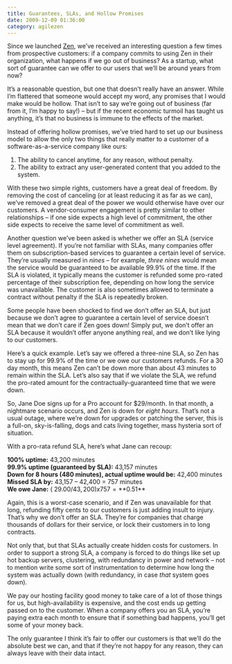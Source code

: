 ```yaml
---
title: Guarantees, SLAs, and Hollow Promises
date: 2009-12-09 01:36:00
category: agilezen
---
```


Since we launched [Zen](http://agilezen.com/), we’ve received an interesting question a few times from prospective customers: if a company commits to using Zen in their organization, what happens if we go out of business? As a startup, what sort of guarantee can we offer to our users that we’ll be around years from now?

It’s a reasonable question, but one that doesn’t really have an answer. While I’m flattered that someone would accept my word, any promises that I would make would be hollow. That isn’t to say we’re going out of business (far from it, I’m happy to say!) – but if the recent economic turmoil has taught us anything, it’s that no business is immune to the effects of the market.

Instead of offering hollow promises, we’ve tried hard to set up our business model to allow the only two things that really matter to a customer of a software-as-a-service company like ours:

1. The ability to cancel anytime, for any reason, without penalty.
2. The ability to extract any user-generated content that you added to the system.  

With these two simple rights, customers have a great deal of freedom. By removing the cost of canceling (or at least reducing it as far as we can), we’ve removed a great deal of the power we would otherwise have over our customers. A vendor-consumer engagement is pretty similar to other relationships – if one side expects a high level of commitment, the other side expects to receive the same level of commitment as well.

Another question we’ve been asked is whether we offer an SLA (service level agreement). If you’re not familiar with SLAs, many companies offer them on subscription-based services to guarantee a certain level of service. They’re usually measured in _nines_ – for example, _three nines_ would mean the service would be guaranteed to be available 99.9% of the time. If the SLA is violated, it typically means the customer is refunded some pro-rated percentage of their subscription fee, depending on how long the service was unavailable. The customer is also sometimes allowed to terminate a contract without penalty if the SLA is repeatedly broken.

Some people have been shocked to find we don’t offer an SLA, but just because we don’t agree to guarantee a certain level of service doesn’t mean that we don’t care if Zen goes down! Simply put, we don’t offer an SLA because it wouldn’t offer anyone anything real, and we don’t like lying to our customers.

Here’s a quick example. Let’s say we offered a three-nine SLA, so Zen has to stay up for 99.9% of the time or we owe our customers refunds. For a 30 day month, this means Zen can’t be down more than about 43 minutes to remain within the SLA. Let’s also say that if we violate the SLA, we refund the pro-rated amount for the contractually-guaranteed time that we were down.

So, Jane Doe signs up for a Pro account for $29/month. In that month, a nightmare scenario occurs, and Zen is down for _eight hours_. That’s not a usual outage, where we’re down for upgrades or patching the server, this is a full-on, sky-is-falling, dogs and cats living together, mass hysteria sort of situation.

With a pro-rata refund SLA, here’s what Jane can recoup:

**100% uptime:** 43,200 minutes     
**99.9% uptime (guaranteed by SLA):** 43,157 minutes     
**Down for 8 hours (480 minutes), actual uptime would be:** 42,400 minutes     
**Missed SLA by:** 43,157 – 42,400 = 757 minutes     
**We owe Jane:** ( $29.00 / 43,200 ) x 757 = **$0.51**

Again, this is a worst-case scenario, and if Zen was unavailable for that long, refunding fifty cents to our customers is just adding insult to injury. That’s why we don’t offer an SLA. They’re for companies that charge thousands of dollars for their service, or lock their customers in to long contracts.

Not only that, but that SLAs actually create hidden costs for customers. In order to support a strong SLA, a company is forced to do things like set up hot backup servers, clustering, with redundancy in power and network – not to mention write some sort of instrumentation to determine how long the system was actually down (with redundancy, in case _that_ system goes down).

We pay our hosting facility good money to take care of a lot of those things for us, but high-availability is expensive, and the cost ends up getting passed on to the customer. When a company offers you an SLA, you’re paying extra each month to ensure that if something bad happens, you’ll get some of your money back.

The only guarantee I think it’s fair to offer our customers is that we’ll do the absolute best we can, and that if they’re not happy for any reason, they can always leave with their data intact.
